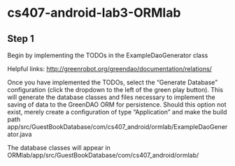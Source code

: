 # cs407-android-lab3-ORMlab

## Step 1

Begin by implementing the TODOs in the ExampleDaoGenerator class

Helpful links: http://greenrobot.org/greendao/documentation/relations/

Once you have implemented the TODOs, select the “Generate Database” configuration (click the dropdown to the left of the green play button). This will generate the database classes and files necessary to implement the saving of data to the GreenDAO ORM for persistence. Should this option not exist, merely create a configuration of type “Application” and make the build path app/src/GuestBookDatabase/com/cs407_android/ormlab/ExampleDaoGenerator.java

The database classes will appear in ORMlab/app/src/GuestBookDatabase/com/cs407_android/ormlab/
